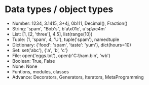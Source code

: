 # Data types / object types

- Number: 1234, 3.1415, 3+4j, 0b111, Decimal(), Fraction()
- String: 'spam', "Bob's", b'a\x01c', u'sp\xc4m'
- List: [1, [2, 'three'], 4.5], list(range(10))
- Tuple: (1, 'spam', 4, 'U'), tuple('spam'), namedtuple
- Dictionary: {'food': 'spam', 'taste': 'yum'}, dict(hours=10)
- Set: set('abc'), {'a', 'b', 'c'}
- File: open('eggs.txt'), open(r'C:\ham.bin', 'wb')
- Boolean: True, False
- None: None
- Funtions, modules, classes
- Advance: Decorators, Generators, Iterators, MetaProgramming